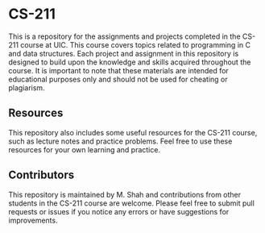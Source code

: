 # **CS-211**

  

This is a repository for the assignments and projects completed in the CS-211 course at UIC. This course covers topics related to programming in C and data structures. Each project and assignment in this repository is designed to build upon the knowledge and skills acquired throughout the course. It is important to note that these materials are intended for educational purposes only and should not be used for cheating or plagiarism.

  

## Resources

This repository also includes some useful resources for the CS-211 course, such as lecture notes and practice problems. Feel free to use these resources for your own learning and practice.

  

## Contributors

This repository is maintained by M. Shah and contributions from other students in the CS-211 course are welcome. Please feel free to submit pull requests or issues if you notice any errors or have suggestions for improvements.